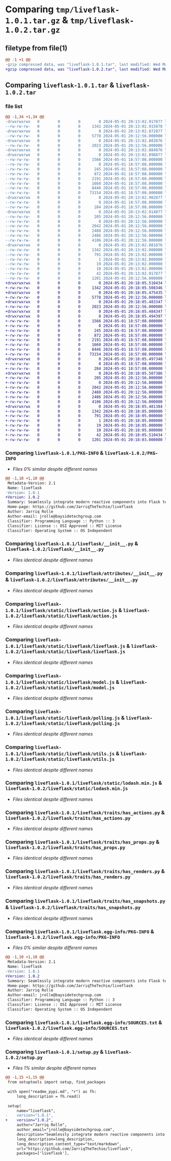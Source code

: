 # Comparing `tmp/liveflask-1.0.1.tar.gz` & `tmp/liveflask-1.0.2.tar.gz`

## filetype from file(1)

```diff
@@ -1 +1 @@
-gzip compressed data, was "liveflask-1.0.1.tar", last modified: Wed May  1 20:13:02 2024, max compression
+gzip compressed data, was "liveflask-1.0.2.tar", last modified: Wed May  1 20:18:05 2024, max compression
```

## Comparing `liveflask-1.0.1.tar` & `liveflask-1.0.2.tar`

### file list

```diff
@@ -1,34 +1,34 @@
-drwxrwxrwx   0        0        0        0 2024-05-01 20:13:02.917877 liveflask-1.0.1/
--rw-rw-rw-   0        0        0     1342 2024-05-01 20:13:02.915878 liveflask-1.0.1/PKG-INFO
-drwxrwxrwx   0        0        0        0 2024-05-01 20:13:02.872877 liveflask-1.0.1/liveflask/
--rw-rw-rw-   0        0        0     5778 2024-05-01 20:12:56.000000 liveflask-1.0.1/liveflask/__init__.py
-drwxrwxrwx   0        0        0        0 2024-05-01 20:13:02.883876 liveflask-1.0.1/liveflask/attributes/
--rw-rw-rw-   0        0        0     2023 2024-05-01 20:12:56.000000 liveflask-1.0.1/liveflask/attributes/__init__.py
-drwxrwxrwx   0        0        0        0 2024-05-01 20:13:02.884876 liveflask-1.0.1/liveflask/static/
-drwxrwxrwx   0        0        0        0 2024-05-01 20:13:02.898877 liveflask-1.0.1/liveflask/static/liveflask/
--rw-rw-rw-   0        0        0     1566 2024-05-01 18:57:08.000000 liveflask-1.0.1/liveflask/static/liveflask/action.js
--rw-rw-rw-   0        0        0        0 2024-05-01 18:57:08.000000 liveflask-1.0.1/liveflask/static/liveflask/constants.js
--rw-rw-rw-   0        0        0      245 2024-05-01 18:57:08.000000 liveflask-1.0.1/liveflask/static/liveflask/events.js
--rw-rw-rw-   0        0        0      872 2024-05-01 18:57:08.000000 liveflask-1.0.1/liveflask/static/liveflask/liveflask.js
--rw-rw-rw-   0        0        0     2191 2024-05-01 18:57:08.000000 liveflask-1.0.1/liveflask/static/liveflask/model.js
--rw-rw-rw-   0        0        0     1660 2024-05-01 18:57:08.000000 liveflask-1.0.1/liveflask/static/liveflask/polling.js
--rw-rw-rw-   0        0        0     8446 2024-05-01 18:57:08.000000 liveflask-1.0.1/liveflask/static/liveflask/utils.js
--rw-rw-rw-   0        0        0    73154 2024-05-01 18:57:08.000000 liveflask-1.0.1/liveflask/static/lodash.min.js
-drwxrwxrwx   0        0        0        0 2024-05-01 20:13:02.902877 liveflask-1.0.1/liveflask/templates/
--rw-rw-rw-   0        0        0        0 2024-05-01 18:57:08.000000 liveflask-1.0.1/liveflask/templates/liveflask-head.html
--rw-rw-rw-   0        0        0      284 2024-05-01 18:57:08.000000 liveflask-1.0.1/liveflask/templates/liveflask-scripts.html
-drwxrwxrwx   0        0        0        0 2024-05-01 20:13:02.914877 liveflask-1.0.1/liveflask/traits/
--rw-rw-rw-   0        0        0      205 2024-05-01 20:12:56.000000 liveflask-1.0.1/liveflask/traits/Bootable.py
--rw-rw-rw-   0        0        0        0 2024-05-01 20:12:56.000000 liveflask-1.0.1/liveflask/traits/__init__.py
--rw-rw-rw-   0        0        0     2042 2024-05-01 20:12:56.000000 liveflask-1.0.1/liveflask/traits/has_actions.py
--rw-rw-rw-   0        0        0     2488 2024-05-01 20:12:56.000000 liveflask-1.0.1/liveflask/traits/has_props.py
--rw-rw-rw-   0        0        0     2486 2024-05-01 20:12:56.000000 liveflask-1.0.1/liveflask/traits/has_renders.py
--rw-rw-rw-   0        0        0     4106 2024-05-01 20:12:56.000000 liveflask-1.0.1/liveflask/traits/has_snapshots.py
-drwxrwxrwx   0        0        0        0 2024-05-01 20:13:02.881876 liveflask-1.0.1/liveflask.egg-info/
--rw-rw-rw-   0        0        0     1342 2024-05-01 20:13:02.000000 liveflask-1.0.1/liveflask.egg-info/PKG-INFO
--rw-rw-rw-   0        0        0      791 2024-05-01 20:13:02.000000 liveflask-1.0.1/liveflask.egg-info/SOURCES.txt
--rw-rw-rw-   0        0        0        1 2024-05-01 20:13:02.000000 liveflask-1.0.1/liveflask.egg-info/dependency_links.txt
--rw-rw-rw-   0        0        0       19 2024-05-01 20:13:02.000000 liveflask-1.0.1/liveflask.egg-info/requires.txt
--rw-rw-rw-   0        0        0       10 2024-05-01 20:13:02.000000 liveflask-1.0.1/liveflask.egg-info/top_level.txt
--rw-rw-rw-   0        0        0       42 2024-05-01 20:13:02.917877 liveflask-1.0.1/setup.cfg
--rw-rw-rw-   0        0        0     1201 2024-05-01 20:12:56.000000 liveflask-1.0.1/setup.py
+drwxrwxrwx   0        0        0        0 2024-05-01 20:18:05.510434 liveflask-1.0.2/
+-rw-rw-rw-   0        0        0     1342 2024-05-01 20:18:05.508346 liveflask-1.0.2/PKG-INFO
+drwxrwxrwx   0        0        0        0 2024-05-01 20:18:05.475435 liveflask-1.0.2/liveflask/
+-rw-rw-rw-   0        0        0     5778 2024-05-01 20:12:56.000000 liveflask-1.0.2/liveflask/__init__.py
+drwxrwxrwx   0        0        0        0 2024-05-01 20:18:05.483347 liveflask-1.0.2/liveflask/attributes/
+-rw-rw-rw-   0        0        0     2023 2024-05-01 20:12:56.000000 liveflask-1.0.2/liveflask/attributes/__init__.py
+drwxrwxrwx   0        0        0        0 2024-05-01 20:18:05.484347 liveflask-1.0.2/liveflask/static/
+drwxrwxrwx   0        0        0        0 2024-05-01 20:18:05.494397 liveflask-1.0.2/liveflask/static/liveflask/
+-rw-rw-rw-   0        0        0     1566 2024-05-01 18:57:08.000000 liveflask-1.0.2/liveflask/static/liveflask/action.js
+-rw-rw-rw-   0        0        0        0 2024-05-01 18:57:08.000000 liveflask-1.0.2/liveflask/static/liveflask/constants.js
+-rw-rw-rw-   0        0        0      245 2024-05-01 18:57:08.000000 liveflask-1.0.2/liveflask/static/liveflask/events.js
+-rw-rw-rw-   0        0        0      872 2024-05-01 18:57:08.000000 liveflask-1.0.2/liveflask/static/liveflask/liveflask.js
+-rw-rw-rw-   0        0        0     2191 2024-05-01 18:57:08.000000 liveflask-1.0.2/liveflask/static/liveflask/model.js
+-rw-rw-rw-   0        0        0     1660 2024-05-01 18:57:08.000000 liveflask-1.0.2/liveflask/static/liveflask/polling.js
+-rw-rw-rw-   0        0        0     8446 2024-05-01 18:57:08.000000 liveflask-1.0.2/liveflask/static/liveflask/utils.js
+-rw-rw-rw-   0        0        0    73154 2024-05-01 18:57:08.000000 liveflask-1.0.2/liveflask/static/lodash.min.js
+drwxrwxrwx   0        0        0        0 2024-05-01 20:18:05.497348 liveflask-1.0.2/liveflask/templates/
+-rw-rw-rw-   0        0        0        0 2024-05-01 18:57:08.000000 liveflask-1.0.2/liveflask/templates/liveflask-head.html
+-rw-rw-rw-   0        0        0      284 2024-05-01 18:57:08.000000 liveflask-1.0.2/liveflask/templates/liveflask-scripts.html
+drwxrwxrwx   0        0        0        0 2024-05-01 20:18:05.507386 liveflask-1.0.2/liveflask/traits/
+-rw-rw-rw-   0        0        0      205 2024-05-01 20:12:56.000000 liveflask-1.0.2/liveflask/traits/Bootable.py
+-rw-rw-rw-   0        0        0        0 2024-05-01 20:12:56.000000 liveflask-1.0.2/liveflask/traits/__init__.py
+-rw-rw-rw-   0        0        0     2042 2024-05-01 20:12:56.000000 liveflask-1.0.2/liveflask/traits/has_actions.py
+-rw-rw-rw-   0        0        0     2488 2024-05-01 20:12:56.000000 liveflask-1.0.2/liveflask/traits/has_props.py
+-rw-rw-rw-   0        0        0     2486 2024-05-01 20:12:56.000000 liveflask-1.0.2/liveflask/traits/has_renders.py
+-rw-rw-rw-   0        0        0     4106 2024-05-01 20:12:56.000000 liveflask-1.0.2/liveflask/traits/has_snapshots.py
+drwxrwxrwx   0        0        0        0 2024-05-01 20:18:05.481384 liveflask-1.0.2/liveflask.egg-info/
+-rw-rw-rw-   0        0        0     1342 2024-05-01 20:18:05.000000 liveflask-1.0.2/liveflask.egg-info/PKG-INFO
+-rw-rw-rw-   0        0        0      791 2024-05-01 20:18:05.000000 liveflask-1.0.2/liveflask.egg-info/SOURCES.txt
+-rw-rw-rw-   0        0        0        1 2024-05-01 20:18:05.000000 liveflask-1.0.2/liveflask.egg-info/dependency_links.txt
+-rw-rw-rw-   0        0        0       19 2024-05-01 20:18:05.000000 liveflask-1.0.2/liveflask.egg-info/requires.txt
+-rw-rw-rw-   0        0        0       10 2024-05-01 20:18:05.000000 liveflask-1.0.2/liveflask.egg-info/top_level.txt
+-rw-rw-rw-   0        0        0       42 2024-05-01 20:18:05.510434 liveflask-1.0.2/setup.cfg
+-rw-rw-rw-   0        0        0     1201 2024-05-01 20:18:03.000000 liveflask-1.0.2/setup.py
```

### Comparing `liveflask-1.0.1/PKG-INFO` & `liveflask-1.0.2/PKG-INFO`

 * *Files 0% similar despite different names*

```diff
@@ -1,10 +1,10 @@
 Metadata-Version: 2.1
 Name: liveflask
-Version: 1.0.1
+Version: 1.0.2
 Summary: Seamlessly integrate modern reactive components into Flask templates, eliminating the need for mastering new templating languages or wrestling with complex JavaScript frameworks. With our solution, developers can enhance their Flask applications with dynamic functionality while maintaining a familiar development environment, streamlining the process and ensuring a smoother user experience.
 Home-page: https://github.com/JarriqTheTechie/liveflask
 Author: Jarriq Rolle
 Author-email: jrolle@baysidetechgroup.com
 Classifier: Programming Language :: Python :: 3
 Classifier: License :: OSI Approved :: MIT License
 Classifier: Operating System :: OS Independent
```

### Comparing `liveflask-1.0.1/liveflask/__init__.py` & `liveflask-1.0.2/liveflask/__init__.py`

 * *Files identical despite different names*

### Comparing `liveflask-1.0.1/liveflask/attributes/__init__.py` & `liveflask-1.0.2/liveflask/attributes/__init__.py`

 * *Files identical despite different names*

### Comparing `liveflask-1.0.1/liveflask/static/liveflask/action.js` & `liveflask-1.0.2/liveflask/static/liveflask/action.js`

 * *Files identical despite different names*

### Comparing `liveflask-1.0.1/liveflask/static/liveflask/liveflask.js` & `liveflask-1.0.2/liveflask/static/liveflask/liveflask.js`

 * *Files identical despite different names*

### Comparing `liveflask-1.0.1/liveflask/static/liveflask/model.js` & `liveflask-1.0.2/liveflask/static/liveflask/model.js`

 * *Files identical despite different names*

### Comparing `liveflask-1.0.1/liveflask/static/liveflask/polling.js` & `liveflask-1.0.2/liveflask/static/liveflask/polling.js`

 * *Files identical despite different names*

### Comparing `liveflask-1.0.1/liveflask/static/liveflask/utils.js` & `liveflask-1.0.2/liveflask/static/liveflask/utils.js`

 * *Files identical despite different names*

### Comparing `liveflask-1.0.1/liveflask/static/lodash.min.js` & `liveflask-1.0.2/liveflask/static/lodash.min.js`

 * *Files identical despite different names*

### Comparing `liveflask-1.0.1/liveflask/traits/has_actions.py` & `liveflask-1.0.2/liveflask/traits/has_actions.py`

 * *Files identical despite different names*

### Comparing `liveflask-1.0.1/liveflask/traits/has_props.py` & `liveflask-1.0.2/liveflask/traits/has_props.py`

 * *Files identical despite different names*

### Comparing `liveflask-1.0.1/liveflask/traits/has_renders.py` & `liveflask-1.0.2/liveflask/traits/has_renders.py`

 * *Files identical despite different names*

### Comparing `liveflask-1.0.1/liveflask/traits/has_snapshots.py` & `liveflask-1.0.2/liveflask/traits/has_snapshots.py`

 * *Files identical despite different names*

### Comparing `liveflask-1.0.1/liveflask.egg-info/PKG-INFO` & `liveflask-1.0.2/liveflask.egg-info/PKG-INFO`

 * *Files 0% similar despite different names*

```diff
@@ -1,10 +1,10 @@
 Metadata-Version: 2.1
 Name: liveflask
-Version: 1.0.1
+Version: 1.0.2
 Summary: Seamlessly integrate modern reactive components into Flask templates, eliminating the need for mastering new templating languages or wrestling with complex JavaScript frameworks. With our solution, developers can enhance their Flask applications with dynamic functionality while maintaining a familiar development environment, streamlining the process and ensuring a smoother user experience.
 Home-page: https://github.com/JarriqTheTechie/liveflask
 Author: Jarriq Rolle
 Author-email: jrolle@baysidetechgroup.com
 Classifier: Programming Language :: Python :: 3
 Classifier: License :: OSI Approved :: MIT License
 Classifier: Operating System :: OS Independent
```

### Comparing `liveflask-1.0.1/liveflask.egg-info/SOURCES.txt` & `liveflask-1.0.2/liveflask.egg-info/SOURCES.txt`

 * *Files identical despite different names*

### Comparing `liveflask-1.0.1/setup.py` & `liveflask-1.0.2/setup.py`

 * *Files 1% similar despite different names*

```diff
@@ -1,15 +1,15 @@
 from setuptools import setup, find_packages
 
 with open("readme_pypi.md", "r") as fh:
     long_description = fh.read()
 
 setup(
     name="liveflask",
-    version="1.0.1",
+    version="1.0.2",
     author="Jarriq Rolle",
     author_email="jrolle@baysidetechgroup.com",
     description="Seamlessly integrate modern reactive components into Flask templates, eliminating the need for mastering new templating languages or wrestling with complex JavaScript frameworks. With our solution, developers can enhance their Flask applications with dynamic functionality while maintaining a familiar development environment, streamlining the process and ensuring a smoother user experience.",
     long_description=long_description,
     long_description_content_type="text/markdown",
     url="https://github.com/JarriqTheTechie/liveflask",
     packages=['liveflask'],
```

